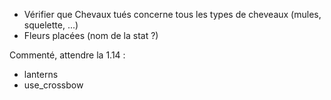 - Vérifier que Chevaux tués concerne tous les types de cheveaux (mules, squelette, ...)
- Fleurs placées (nom de la stat ?)

Commenté, attendre la 1.14 :
- lanterns
- use_crossbow